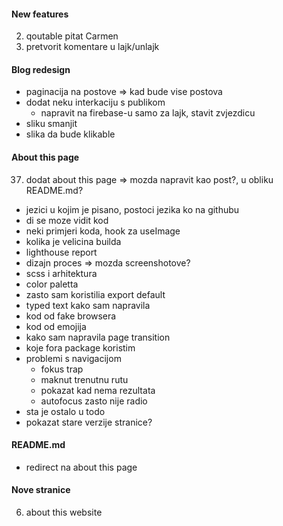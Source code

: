#### New features

2. qoutable pitat Carmen
3. pretvorit komentare u lajk/unlajk

#### Blog redesign

- paginacija na postove => kad bude vise postova
- dodat neku interkaciju s publikom
  - napravit na firebase-u samo za lajk, stavit zvjezdicu
- sliku smanjit
- slika da bude klikable

#### About this page

37. dodat about this page => mozda napravit kao post?, u obliku README.md?

- jezici u kojim je pisano, postoci jezika ko na githubu
- di se moze vidit kod
- neki primjeri koda, hook za useImage
- kolika je velicina builda
- lighthouse report
- dizajn proces => mozda screenshotove?
- scss i arhitektura
- color paletta
- zasto sam koristilia export default
- typed text kako sam napravila
- kod od fake browsera
- kod od emojija
- kako sam napravila page transition
- koje fora package koristim
- problemi s navigacijom
  - fokus trap
  - maknut trenutnu rutu
  - pokazat kad nema rezultata
  - autofocus zasto nije radio
- sta je ostalo u todo
- pokazat stare verzije stranice?

#### README.md

- redirect na about this page

#### Nove stranice

6. about this website
